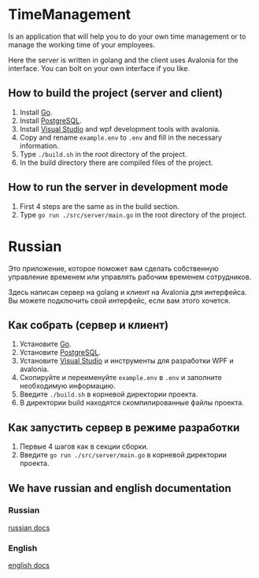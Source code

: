 # TimeManagement
Is an application that will help you to do your own time management or to manage the working time of your employees.

Here the server is written in golang and the client uses Avalonia for the interface. You can bolt on your own interface if you like.

## How to build the project (server and client)
1. Install [Go](https://go.dev/doc/install).
2. Install [PostgreSQL](https://www.postgresql.org/download/).
3. Install [Visual Studio](https://visualstudio.microsoft.com/en/downloads/) and wpf development tools with avalonia.
4. Copy and rename `example.env` to `.env` and fill in the necessary information.
5. Type `./build.sh` in the root directory of the project.
6. In the build directory there are compiled files of the project.

## How to run the server in development mode
1. First 4 steps are the same as in the build section.
2. Type `go run ./src/server/main.go` in the root directory of the project.

# Russian
Это приложение, которое поможет вам сделать собственную управление временем или управлять рабочим временем сотрудников.

Здесь написан сервер на golang и клиент на Avalonia для интерфейса. Вы можете подключить свой интерфейс, если вам этого хочется.

## Как собрать (сервер и клиент)
1. Установите [Go](https://go.dev/doc/install).
2. Установите [PostgreSQL](https://www.postgresql.org/download/).
3. Установите [Visual Studio](https://visualstudio.microsoft.com/ru/downloads/) и инструменты для разработки WPF и avalonia.
4. Скопируйте и переименуйте `example.env` в `.env` и заполните необходимую информацию.
5. Введите `./build.sh` в корневой директории проекта.
6. В директории build находятся скомпилированные файлы проекта.

## Как запустить сервер в режиме разработки
1. Первые 4 шагов как в секции сборки.
2. Введите `go run ./src/server/main.go` в корневой директории проекта.

## We have russian and english documentation

### Russian
[russian docs](./docs/ru/README.md)

### English
[english docs](./docs/en/README.md)